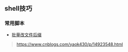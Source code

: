 ## shell技巧

### 常用脚本

- [批量改文件后缀](./bash/change_name.sh)
> https://www.cnblogs.com/yaok430/p/14923548.html

